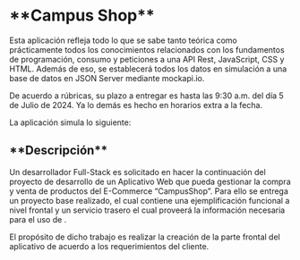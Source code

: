<h1>**Campus Shop**</h1>

Esta aplicación refleja todo lo que se sabe tanto teórica como prácticamente todos los conocimientos relacionados con los fundamentos de programación, consumo y peticiones a una API Rest, JavaScript, CSS y HTML. Además de eso, se establecerá todos los datos en simulación a una base de datos en JSON Server mediante mockapi.io.

De acuerdo a rúbricas, su plazo a entregar es hasta las 9:30 a.m. del día 5 de Julio de 2024. Ya lo demás es hecho en horarios extra a la fecha.

La aplicación simula lo siguiente:

<h2>**Descripción**</h2>

Un desarrollador Full-Stack es solicitado en hacer la continuación del proyecto de desarrollo de un Aplicativo Web que pueda gestionar la compra y venta de productos del E-Commerce “CampusShop”. Para ello se entrega un proyecto base realizado, el cual contiene una ejemplificación funcional a nivel frontal y un servicio trasero el cual proveerá la información necesaria para el uso de .

El propósito de dicho trabajo es realizar la creación de la parte frontal del aplicativo de acuerdo a los requerimientos del cliente.